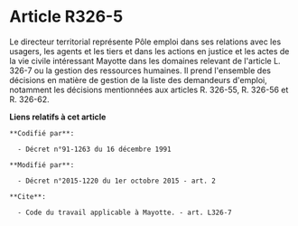 # Article R326-5

Le directeur territorial représente Pôle emploi dans ses relations avec les usagers, les agents et les tiers et dans les
actions en justice et les actes de la vie civile intéressant Mayotte dans les domaines relevant de l'article L. 326-7 ou la
gestion des ressources humaines. Il prend l'ensemble des décisions en matière de gestion de la liste des demandeurs d'emploi,
notamment les décisions mentionnées aux articles R. 326-55, R. 326-56 et R. 326-62.

**Liens relatifs à cet article**

	**Codifié par**:

	  - Décret n°91-1263 du 16 décembre 1991

	**Modifié par**:

	  - Décret n°2015-1220 du 1er octobre 2015 - art. 2

	**Cite**:

	  - Code du travail applicable à Mayotte. - art. L326-7
